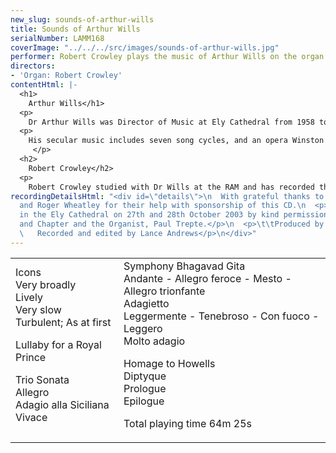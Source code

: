 ```yaml
---
new_slug: sounds-of-arthur-wills
title: Sounds of Arthur Wills
serialNumber: LAMM168
coverImage: "../../../src/images/sounds-of-arthur-wills.jpg"
performer: Robert Crowley plays the music of Arthur Wills on the organ of Ely Cathedral
directors:
- 'Organ: Robert Crowley'
contentHtml: |-
  <h1>
    Arthur Wills</h1>
  <p>
    Dr Arthur Wills was Director of Music at Ely Cathedral from 1958 to 1990, and also held a Professorship at the Royal Academy of Music in London from 1964 until 1992. He has toured extensively as a recitalist in Europe, North America, Australia, New Zealand and Hong Kong, and has broadcast, appeared on TV and made many recordings, both as a soloist and with the Ely Choir.</p>
  <p>
    His secular music includes seven song cycles, and an opera Winston and Julia, based on the Orwell novel. He has composed prolifically for the organ, and his ensemble works include a Concerto with Strings and Timpani, a Concerto for Guitar and Organ, and a Symphonic Suite: The Fenlands for Brass Band and Organ. His Choral Concerto The Gods of Music for Organ, Chorus, and Brass and Percussion Ensemble was commissioned for the Biannual Keyboard Festival of the University of Newcastle, NSW Australia in 1992. His book “Organ” appeared in the Menuhin Music Guide Series in 1984, with a second edition in 1993 and a third reprint in 1997. Novello have recently published his transcription for organ of three movements from Holst’s Planets Suite - Mars, Venus and Jupiter.<br>
     </p>
  <h2>
    Robert Crowley</h2>
  <p>
    Robert Crowley studied with Dr Wills at the RAM and has recorded this second CD of Dr Wills’ organ music on the recently rebuilt organ of Ely Cathedral.</p>
recordingDetailsHtml: "<div id=\"details\">\n  With grateful thanks to David Salter
  and Roger Wheatley for their help with sponsorship of this CD.\n  <p>\t\tRecorded
  in the Ely Cathedral on 27th and 28th October 2003 by kind permission of the Dean
  and Chapter and the Organist, Paul Trepte.</p>\n  <p>\t\tProduced by Arthur Wills<br>\n
  \   Recorded and edited by Lance Andrews</p>\n</div>"
---
```


<table class="tracktable">
  <tbody>
    <tr>
      <td class="column1">
        <span class="composer">Icons</span><br>
        <span class="composer"> </span>Very broadly<br>
        Lively<br>
        Very slow<br>
        Turbulent; As at first
        <p>
          <span class="composer">Lullaby for a Royal Prince</span></p>
        <p>
          <span class="composer">Trio Sonata<br>
          </span>Allegro<br>
          Adagio alla Siciliana<br>
          Vivace</p>
      </td>
      <td class="column2">
        <span class="composer">Symphony Bhagavad Gita<br>
        </span>Andante - Allegro feroce - Mesto - Allegro trionfante<br>
        Adagietto<br>
        Leggermente - Tenebroso - Con fuoco - Leggero<br>
        Molto adagio
        <p>
          <span class="composer">Homage to Howells<br>
            Diptyque<br>
          </span>Prologue<br>
          Epilogue</p>
        <p>
          <span id="playingtime">Total playing time 64m 25s</span></p>
      </td>
    </tr>
  </tbody>
</table>

